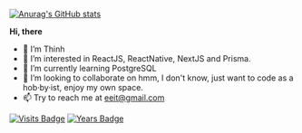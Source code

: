 [![Anurag's GitHub stats](https://github-readme-stats.vercel.app/api?username=nanxy-tran&count_private=true&show_icons=true&theme=blueberry&border_radius=10)](https://github.com/anuraghazra/github-readme-stats)

**Hi, there**
- 👋 I’m Thinh
- 👀 I’m interested in ReactJS, ReactNative, NextJS and Prisma.
- 🌱 I’m currently learning PostgreSQL
- 💞️ I’m looking to collaborate on hmm, I don't know, just want to code as a hob·by·ist, enjoy my own space. 
- 📫 Try to reach me at eeit@gmail.com

[![Visits Badge](https://badges.pufler.dev/visits/nanxy-tran/nanxy-tran)](https://badges.pufler.dev) [![Years Badge](https://badges.pufler.dev/years/nanxy-tran)](https://badges.pufler.dev)


<!---
Nanxy-Tran/Nanxy-Tran is a ✨ special ✨ repository because its `README.md` (this file) appears on your GitHub profile.
You can click the Preview link to take a look at your changes.
--->
